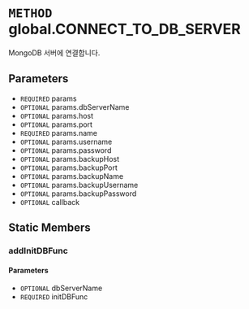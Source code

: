 # `METHOD` global.CONNECT_TO_DB_SERVER
MongoDB 서버에 연결합니다.

## Parameters
* `REQUIRED` params 
* `OPTIONAL` params.dbServerName 
* `OPTIONAL` params.host 
* `OPTIONAL` params.port 
* `REQUIRED` params.name 
* `OPTIONAL` params.username 
* `OPTIONAL` params.password 
* `OPTIONAL` params.backupHost 
* `OPTIONAL` params.backupPort 
* `OPTIONAL` params.backupName 
* `OPTIONAL` params.backupUsername 
* `OPTIONAL` params.backupPassword 
* `OPTIONAL` callback 

## Static Members

### addInitDBFunc
#### Parameters
* `OPTIONAL` dbServerName 
* `REQUIRED` initDBFunc 
